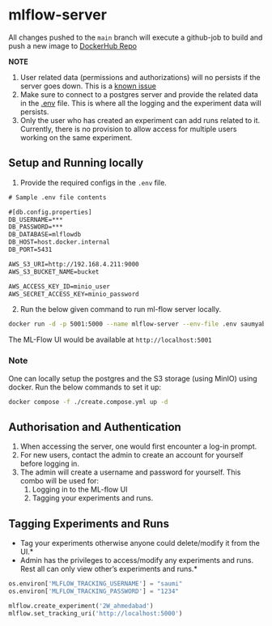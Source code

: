 # mlflow-server

All changes pushed to the `main` branch will execute a github-job to build and push a new image to [DockerHub Repo](https://hub.docker.com/repository/docker/saumyabhatt106/mlflow-server/general)

**NOTE**

1. User related data (permissions and authorizations) will no persists if the server goes down. This is a [known issue](https://github.com/mlflow/mlflow/issues/9155)
2. Make sure to connect to a postgres server and provide the related data in the [.env](./.env) file. This is where all the logging and the experiment data will persists.
3. Only the user who has created an experiment can add runs related to it. Currently, there is no provision to allow access for multiple users working on the same experiment.

## Setup and Running locally

1. Provide the required configs in the `.env` file.

```txt
# Sample .env file contents

#[db.config.properties]
DB_USERNAME=***
DB_PASSWORD=***
DB_DATABASE=mlflowdb
DB_HOST=host.docker.internal
DB_PORT=5431

AWS_S3_URI=http://192.168.4.211:9000
AWS_S3_BUCKET_NAME=bucket

AWS_ACCESS_KEY_ID=minio_user
AWS_SECRET_ACCESS_KEY=minio_password

```

2. Run the below given command to run ml-flow server locally.

```bash
docker run -d -p 5001:5000 --name mlflow-server --env-file .env saumyabhatt106/mlflow-server
```

The ML-Flow UI would be available at `http://localhost:5001`

### Note

One can locally setup the postgres and the S3 storage (using MinIO) using docker. Run the below commands to set it up:

```bash
docker compose -f ./create.compose.yml up -d
```

## Authorisation and Authentication

1. When accessing the server, one would first encounter a log-in prompt.
2. For new users, contact the admin to create an account for yourself before logging in.
3. The admin will create a username and password for yourself. This combo will be used for:
    1. Logging in to the ML-flow UI
    2. Tagging your experiments and runs.
  
## Tagging Experiments and Runs

* Tag your experiments otherwise anyone could delete/modify it from the UI.*
* Admin has the privileges to access/modify any experiments and runs. Rest all can only view other’s experiments and runs.*

```python
os.environ['MLFLOW_TRACKING_USERNAME'] = "saumi"
os.environ['MLFLOW_TRACKING_PASSWORD'] = "1234"

mlflow.create_experiment('2W_ahmedabad')
mlflow.set_tracking_uri('http://localhost:5000')
```
